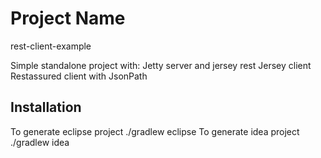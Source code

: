 # Project Name
rest-client-example

Simple standalone project with:
    Jetty server and jersey rest
    Jersey client
    Restassured client with JsonPath


## Installation

To generate eclipse project ./gradlew eclipse
To generate idea project ./gradlew idea
